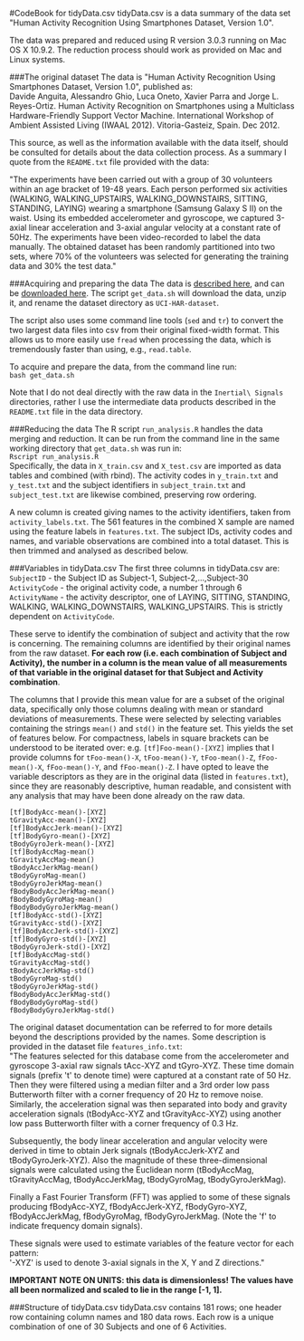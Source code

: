 #CodeBook for tidyData.csv
tidyData.csv is a data summary of the data set "Human Activity Recognition Using Smartphones Dataset, Version 1.0".

The data was prepared and reduced using R version 3.0.3 running on Mac OS X 10.9.2. The reduction process should work as provided on Mac and Linux systems.

###The original dataset
The data is "Human Activity Recognition Using Smartphones Dataset, Version 1.0", published as:  
Davide Anguita, Alessandro Ghio, Luca Oneto, Xavier Parra and Jorge L. Reyes-Ortiz. Human Activity Recognition on Smartphones using a Multiclass Hardware-Friendly Support Vector Machine. International Workshop of Ambient Assisted Living (IWAAL 2012). Vitoria-Gasteiz, Spain. Dec 2012. 

This source, as well as the information available with the data itself, should be consulted for details about the data collection process. As a summary I quote from the `README.txt` file provided with the data:

"The experiments have been carried out with a group of 30 volunteers within an age bracket of 19-48 years. Each person performed six activities (WALKING, WALKING\_UPSTAIRS, WALKING\_DOWNSTAIRS, SITTING, STANDING, LAYING) wearing a smartphone (Samsung Galaxy S II) on the waist. Using its embedded accelerometer and gyroscope, we captured 3-axial linear acceleration and 3-axial angular velocity at a constant rate of 50Hz. The experiments have been video-recorded to label the data manually. The obtained dataset has been randomly partitioned into two sets, where 70% of the volunteers was selected for generating the training data and 30% the test data."

###Acquiring and preparing the data
The data is [described here](http://archive.ics.uci.edu/ml/datasets/Human+Activity+Recognition+Using+Smartphones), and can be [downloaded here](https://d396qusza40orc.cloudfront.net/getdata%2Fprojectfiles%2FUCI%20HAR%20Dataset.zip). The script `get_data.sh` will download the data, unzip it, and rename the dataset directory as `UCI-HAR-dataset`.

The script also uses some command line tools (`sed` and `tr`) to convert the two largest data files into csv from their original fixed-width format. This allows us to more easily use `fread` when processing the data, which is tremendously faster than using, e.g., `read.table`.

To acquire and prepare the data, from the command line run:  
`bash get_data.sh`

Note that I do not deal directly with the raw data in the `Inertial\ Signals` directories, rather I use the intermediate data products described in the `README.txt` file in the data directory.


###Reducing the data
The R script `run_analysis.R` handles the data merging and reduction. It can be run from the command line in the same working directory that `get_data.sh` was run in:  
`Rscript run_analysis.R`  
 Specifically, the data in `X_train.csv` and `X_test.csv` are imported as data tables and combined (with rbind). The activity codes in `y_train.txt` and `y_test.txt` and the subject identifiers in `subject_train.txt` and `subject_test.txt` are likewise combined, preserving row ordering. 

A new column is created giving names to the activity identifiers, taken from `activity_labels.txt`. The 561 features in the combined X sample are named using the feature labels in `features.txt`. The subject IDs, activity codes and names, and variable observations are combined into a total dataset. This is then trimmed and analysed as described below.

###Variables in tidyData.csv
The first three columns in tidyData.csv are:  
`SubjectID` - the Subject ID as Subject-1, Subject-2,...,Subject-30    
`ActivityCode` - the original activity code, a number 1 through 6  
`ActivityName` - the activity descriptor, one of LAYING, SITTING, STANDING, WALKING, WALKING\_DOWNSTAIRS, WALKING\_UPSTAIRS. This is strictly dependent on `ActivityCode`.  

These serve to identify the combination of subject and activity that the row is concerning. The remaining columns are identified by their original names from the raw dataset. __For each row (i.e. each combination of Subject and Activity), the number in a column is the mean value of all measurements of that variable in the original dataset for that Subject and Activity combination__.  

The columns that I provide this mean value for are a subset of the original data, specifically only those columns dealing with mean or standard deviations of measurements. These were selected by selecting variables containing the strings `mean()` and `std()` in the feature set. This yields the set of features below. For compactness, labels in square brackets can be understood to be iterated over: e.g. `[tf]Foo-mean()-[XYZ]` implies that I provide columns for `tFoo-mean()-X`, `tFoo-mean()-Y`, `tFoo-mean()-Z`, `fFoo-mean()-X`, `fFoo-mean()-Y`, and `fFoo-mean()-Z`. I have opted to leave the variable descriptors as they are in the original data (listed in `features.txt`), since they are reasonably descriptive, human readable, and consistent with any analysis that may have been done already on the raw data.


`[tf]BodyAcc-mean()-[XYZ]`  
`tGravityAcc-mean()-[XYZ]`  
`[tf]BodyAccJerk-mean()-[XYZ]`  
`[tf]BodyGyro-mean()-[XYZ]`  
`tBodyGyroJerk-mean()-[XYZ]`  
`[tf]BodyAccMag-mean()`  
`tGravityAccMag-mean()`  
`tBodyAccJerkMag-mean()`  
`tBodyGyroMag-mean()`  
`tBodyGyroJerkMag-mean()`  
`fBodyBodyAccJerkMag-mean()`  
`fBodyBodyGyroMag-mean()`  
`fBodyBodyGyroJerkMag-mean()`  
`[tf]BodyAcc-std()-[XYZ]`  
`tGravityAcc-std()-[XYZ]`  
`[tf]BodyAccJerk-std()-[XYZ]`  
`[tf]BodyGyro-std()-[XYZ]`  
`tBodyGyroJerk-std()-[XYZ]`  
`[tf]BodyAccMag-std()`  
`tGravityAccMag-std()`  
`tBodyAccJerkMag-std()`  
`tBodyGyroMag-std()`  
`tBodyGyroJerkMag-std()`  
`fBodyBodyAccJerkMag-std()`  
`fBodyBodyGyroMag-std()`  
`fBodyBodyGyroJerkMag-std()`    

The original dataset documentation can be referred to for more details beyond the descriptions provided by the names. Some description is provided in the dataset file `features_info.txt`:  
"The features selected for this database come from the accelerometer and gyroscope 3-axial raw signals tAcc-XYZ and tGyro-XYZ. These time domain signals (prefix 't' to denote time) were captured at a constant rate of 50 Hz. Then they were filtered using a median filter and a 3rd order low pass Butterworth filter with a corner frequency of 20 Hz to remove noise. Similarly, the acceleration signal was then separated into body and gravity acceleration signals (tBodyAcc-XYZ and tGravityAcc-XYZ) using another low pass Butterworth filter with a corner frequency of 0.3 Hz. 

Subsequently, the body linear acceleration and angular velocity were derived in time to obtain Jerk signals (tBodyAccJerk-XYZ and tBodyGyroJerk-XYZ). Also the magnitude of these three-dimensional signals were calculated using the Euclidean norm (tBodyAccMag, tGravityAccMag, tBodyAccJerkMag, tBodyGyroMag, tBodyGyroJerkMag). 

Finally a Fast Fourier Transform (FFT) was applied to some of these signals producing fBodyAcc-XYZ, fBodyAccJerk-XYZ, fBodyGyro-XYZ, fBodyAccJerkMag, fBodyGyroMag, fBodyGyroJerkMag. (Note the 'f' to indicate frequency domain signals). 

These signals were used to estimate variables of the feature vector for each pattern:  
'-XYZ' is used to denote 3-axial signals in the X, Y and Z directions."

__IMPORTANT NOTE ON UNITS: this data is dimensionless! The values have all been normalized and scaled to lie in the range [-1, 1].__    

###Structure of tidyData.csv
tidyData.csv contains 181 rows; one header row containing column names and 180 data rows. Each row is a unique combination of one of 30 Subjects and one of 6 Activities.
